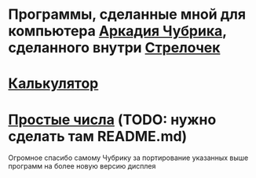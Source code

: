 # Программы, сделанные мной для компьютера [Аркадия Чубрика](https://github.com/chubrik/LogicArrows), сделанного внутри [Стрелочек](https://logic-arrows.io/)

# [Калькулятор](https://github.com/egorbabushka/progs-for-chubrik-pc/tree/main/calcv1)
# [Простые числа](https://github.com/egorbabushka/progs-for-chubrik-pc/tree/main/prime_numbers) (TODO: нужно сделать там README.md)

Огромное спасибо самому Чубрику за портирование указанных выше программ на более новую версию дисплея
